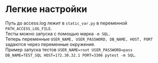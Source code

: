 # Легкие настройки
Путь до access.log лежит в ```static_var.py``` в переменной ```PATH_ACCESS_LOG_FILE```.  
Тесты можно запуска с помощью марка ```-m SQL```.  
Теперь переменные ```USER_NAME, USER_PASSWORD, DB_NAME, HOST, PORT```
задаются через переменные окружения.  
Пример запуска тестов ```USER_NAME=root USER_PASSWORD=pass DB_NAME=TEST_SQL HOST=172.30.32.1 PORT=3306 pytest -m SQL```.  